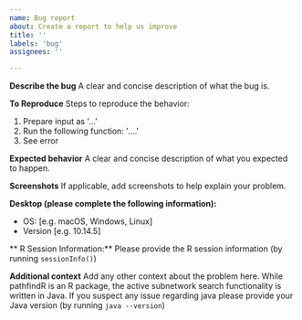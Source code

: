 ```yaml
---
name: Bug report
about: Create a report to help us improve
title: ''
labels: 'bug'
assignees: ''

---
```


**Describe the bug**
A clear and concise description of what the bug is.

**To Reproduce**
Steps to reproduce the behavior:
1. Prepare input as '...'
2. Run the following function: '....'
3. See error

**Expected behavior**
A clear and concise description of what you expected to happen.

**Screenshots**
If applicable, add screenshots to help explain your problem.

**Desktop (please complete the following information):**
 - OS: [e.g. macOS, Windows, Linux]
 - Version [e.g. 10.14.5]

** R Session Information:**
Please provide the R session information (by running `sessionInfo()`)

**Additional context**
Add any other context about the problem here. While pathfindR is an R package, the active subnetwork search functionality is written in Java. If you suspect any issue regarding java please provide your Java version (by running `java --version`)
